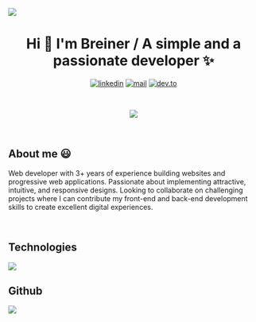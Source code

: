 

![](https://github.com/halfrost/halfrost/blob/master/icons/header_.png)
<h1 align="center">Hi 👋  I'm Breiner / A simple and a passionate developer ✨ </h1> 
<div align="center">
  
  [![linkedin](https://img.shields.io/badge/-linkedin-blue?logo=linkedin)](https://www.linkedin.com/in/jose-breiner-pai-gonz%C3%A1les-318068236/)
  [![mail](https://img.shields.io/badge/-mail-red?logo=mail.ru)](mailto:jose.breiner@breinerdev.com)
  [![dev.to](https://img.shields.io/badge/-dev.to-gray?logo=dev.to)](https://dev.to/breinerdev)
  
</div>


<br />

<p align="center">
  <a href="https://github.com/fairyland0926"><img src="https://readme-typing-svg.herokuapp.com/?lines=Web%20Full%20Stack-Developer;3%2B%20years%20of%20coding%20experience;Always%20learning%20new%20tech&font=Pacifico&center=true&width=650&height=120&color=58a6ff&vCenter=true&size=45%22"></a>
</p>
<br/>

<h2> About me 😃 </h2>

<p align="left">
Web developer with 3+ years of experience building websites and progressive web applications. Passionate about implementing attractive, intuitive, and responsive designs. Looking to collaborate on challenging projects where I can contribute my front-end and back-end development skills to create excellent digital experiences.
</p>
<br>

<h2 > Technologies </h2>
<p align="left">
  <a href="https://skillicons.dev">
    <img src="https://skillicons.dev/icons?i=linux,aws,babel,js,ts,nextjs,css,tailwind,html,nodejs,gatsby,jest,java,prisma,py,mysql,sqlite,firebase,git,github,docker,nestjs,postman,postgres,nginx,vscode,vite,redux,redis,bash,linux&perline=12" />
  </a>
</p>


<h2 > Github </h2>
<p>
  <img alig src="https://github-profile-trophy.vercel.app/?username=breinerDev-37285&theme=nord&column=-1&rank=SSS,SS,S,AAA,AA,A,B,C" />
</p>
